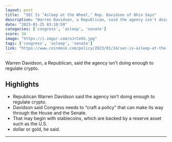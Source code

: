 ```yaml
---
layout: post
title:  "SEC Is ‘Asleep at the Wheel,’ Rep. Davidson of Ohio Says"
description: "Warren Davidson, a Republican, said the agency isn't doing enough to regulate crypto."
date: "2023-01-25 03:10:59"
categories: ['congress', 'asleep', 'senate']
score: 34
image: "https://i.imgur.com/oJrCeUS.jpg"
tags: ['congress', 'asleep', 'senate']
link: "https://www.coindesk.com/policy/2023/01/24/sec-is-asleep-at-the-wheel-rep-davidson-of-ohio-says/"
---
```


Warren Davidson, a Republican, said the agency isn't doing enough to regulate crypto.

## Highlights

- Republican Warren Davidson said the agency isn't doing enough to regulate crypto.
- Davidson said Congress needs to “craft a policy” that can make its way through the House and the Senate.
- That may begin with stablecoins, which are backed by a reserve asset such as the U.S.
- dollar or gold, he said.

---
